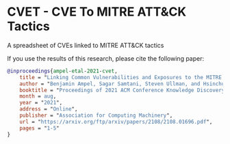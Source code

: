 # CVET - CVE To MITRE ATT&CK Tactics
A spreadsheet of CVEs linked to MITRE ATT&amp;CK tactics

If you use the results of this research, please cite the following paper: 

```bibtex
@inproceedings{ampel-etal-2021-cvet,
    title = "Linking Common Vulnerabilities and Exposures to the MITRE ATT&CK Framework: A Self-Distillation Approach",
    author = "Benjamin Ampel, Sagar Samtani, Steven Ullman, and Hsinchun Chen",
    booktitle = "Proceedings of 2021 ACM Conference Knowledge Discovery and Data Mining (KDD’21) Workshop on AI-enabled Cybersecurity Analytics",
    month = aug,
    year = "2021",
    address = "Online",
    publisher = "Association for Computing Machinery",
    url = "https://arxiv.org/ftp/arxiv/papers/2108/2108.01696.pdf",
    pages = "1-5"
}
```
